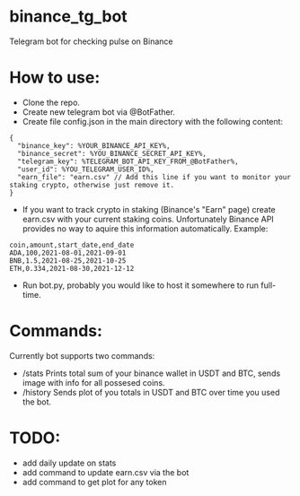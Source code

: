 # binance_tg_bot
Telegram bot for checking pulse on Binance

# How to use:
- Clone the repo.
- Create new telegram bot via @BotFather.
- Create file config.json in the main directory with the following content:
```
{
  "binance_key": %YOUR_BINANCE_API_KEY%,
  "binance_secret": %YOU_BINANCE_SECRET_API_KEY%,
  "telegram_key": %TELEGRAM_BOT_API_KEY_FROM_@BotFather%,
  "user_id": %YOU_TELEGRAM_USER_ID%,
  "earn_file": "earn.csv" // Add this line if you want to monitor your staking crypto, otherwise just remove it.
}
```
- If you want to track crypto in staking (Binance's "Earn" page) create earn.csv with your current staking coins. Unfortunately Binance API provides no way to aquire this information automatically. Example:
```
coin,amount,start_date,end_date
ADA,100,2021-08-01,2021-09-01
BNB,1.5,2021-08-25,2021-10-25
ETH,0.334,2021-08-30,2021-12-12
```
- Run bot.py, probably you would like to host it somewhere to run full-time.

# Commands:
Currently bot supports two commands:
- /stats
Prints total sum of your binance wallet in USDT and BTC, sends image with info for all possesed coins.
- /history
Sends plot of you totals in USDT and BTC over time you used the bot.

# TODO:
- add daily update on stats
- add command to update earn.csv via the bot
- add command to get plot for any token
